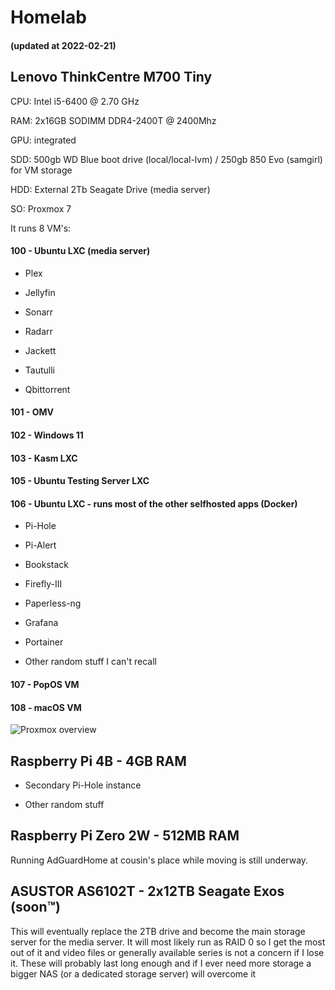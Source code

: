 # Homelab

#### (updated at 2022-02-21)

## Lenovo ThinkCentre M700 Tiny

CPU: Intel i5-6400 @ 2.70 GHz

RAM: 2x16GB SODIMM DDR4-2400T @ 2400Mhz

GPU: integrated

SDD: 500gb WD Blue boot drive (local/local-lvm) / 250gb 850 Evo (samgirl) for VM storage

HDD: External 2Tb Seagate Drive (media server)

SO: Proxmox 7

It runs 8 VM's:

#### 100 - Ubuntu LXC (media server)

- Plex

- Jellyfin

- Sonarr

- Radarr

- Jackett

- Tautulli

- Qbittorrent

#### 101 - OMV

#### 102 - Windows 11

#### 103 - Kasm LXC

#### 105 - Ubuntu Testing Server LXC

#### 106 - Ubuntu LXC - runs most of the other selfhosted apps (Docker)

- Pi-Hole

- Pi-Alert

- Bookstack

- Firefly-III

- Paperless-ng

- Grafana

- Portainer

- Other random stuff I can't recall

#### 107 - PopOS VM

#### 108 - macOS VM

![Proxmox overview](https://cdn.caldeirag.xyz/hOli8/LuMAmaGU03.png/raw)

## Raspberry Pi 4B - 4GB RAM

- Secondary Pi-Hole instance

- Other random stuff 

## Raspberry Pi Zero 2W - 512MB RAM

Running AdGuardHome at cousin's place while moving is still underway.

## ASUSTOR AS6102T - 2x12TB Seagate Exos (soon™)

This will eventually replace the 2TB drive and become the main storage server for the media server. It will most likely run as RAID 0 so I get the most out of it and video files or generally available series is not a concern if I lose it. These will probably last long enough and if I ever need more storage a bigger NAS (or a dedicated storage server) will overcome it
